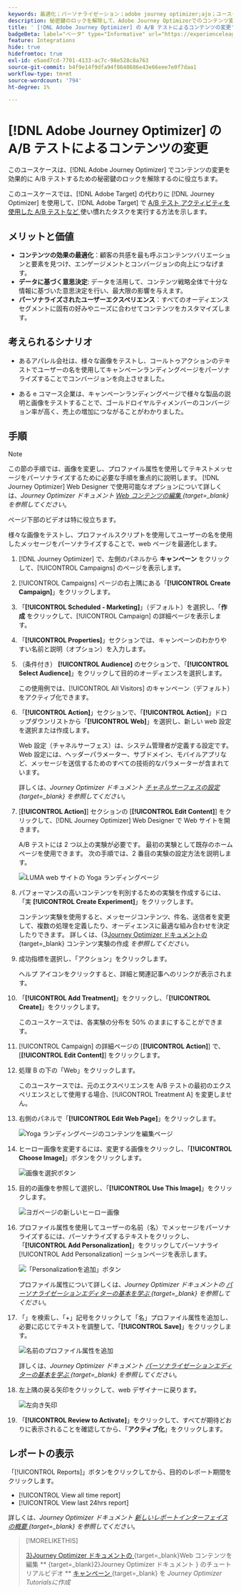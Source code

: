 ```yaml
---
keywords: 最適化；パーソナライゼーション；adobe journey optimizer;ajo；ユースケース；シナリオ；コンテンツ変更/ab テスト；プロファイル属性；画像の変更；画像の置き換え
description: 秘密鍵のロックを解除して、Adobe Journey Optimizerでのコンテンツ変更の A/B テストを効果的に行う
title: ' [!DNL Adobe Journey Optimizer] の A/B テストによるコンテンツの変更'
badgeBeta: label="ベータ" type="Informative" url="https://experienceleague.adobe.com/docs/target/using/introduction/intro.html?lang=ja#beta newtab=true" tooltip=" [!DNL Adobe Target] のベータ版機能とは"
feature: Integrations
hide: true
hidefromtoc: true
exl-id: e5aed7cd-7701-4133-ac7c-98e528c8a763
source-git-commit: b4f9e14f9dfa94f8648686e43e66eee7e0f7daa1
workflow-type: tm+mt
source-wordcount: '794'
ht-degree: 1%

---
```


# [!DNL Adobe Journey Optimizer] の A/B テストによるコンテンツの変更

このユースケースは、[!DNL Adobe Journey Optimizer] でコンテンツの変更を効果的に A/B テストするための秘密鍵のロックを解除するのに役立ちます。

このユースケースでは、[!DNL Adobe Target] の代わりに [!DNL Journey Optimizer] を使用して、[!DNL Adobe Target] で [A/B テスト アクティビティを使用した A/B テストなど ](/help/main/c-activities/t-test-ab/test-ab.md) 使い慣れたタスクを実行する方法を示します。

## メリットと価値

* **コンテンツの効果の最適化**：顧客の共感を最も呼ぶコンテンツバリエーションと要素を見つけ、エンゲージメントとコンバージョンの向上につなげます。
* **データに基づく意思決定**: データを活用して、コンテンツ戦略全体で十分な情報に基づいた意思決定を行い、最大限の影響を与えます。
* **パーソナライズされたユーザーエクスペリエンス**：すべてのオーディエンスセグメントに固有の好みやニーズに合わせてコンテンツをカスタマイズします。

## 考えられるシナリオ

* あるアパレル会社は、様々な画像をテストし、コールトゥアクションのテキストでユーザーの名を使用してキャンペーンランディングページをパーソナライズすることでコンバージョンを向上させました。

* ある e コマース企業は、キャンペーンランディングページで様々な製品の説明と画像をテストすることで、ゴールドロイヤルティメンバーのコンバージョン率が高く、売上の増加につながることがわかりました。

## 手順

>[!NOTE]
>
>この節の手順では、画像を変更し、プロファイル属性を使用してテキストメッセージをパーソナライズするために必要な手順を重点的に説明します。 [!DNL Journey Optimizer] Web Designer で使用可能なオプションについて詳しくは、*Journey Optimizer ドキュメント [Web コンテンツの編集 ](https://experienceleague.adobe.com/en/docs/journey-optimizer/using/web/author-web-pages/edit-web-content){target=_blank} を参照してください*。
>
>ページ下部のビデオは特に役立ちます。

様々な画像をテストし、プロファイルスクリプトを使用してユーザーの名を使用したメッセージをパーソナライズすることで、web ページを最適化します。

1. [!DNL Journey Optimizer] で、左側のパネルから **キャンペーン** をクリックして、[!UICONTROL Campaigns] のページを表示します。

1. [!UICONTROL Campaigns] ページの右上隅にある「**[!UICONTROL Create Campaign]**」をクリックします。

1. 「**[!UICONTROL Scheduled - Marketing]**」（デフォルト）を選択し、「**作成** をクリックして、[!UICONTROL Campaign] の詳細ページを表示します。

1. 「**[!UICONTROL Properties]**」セクションでは、キャンペーンのわかりやすい名前と説明（オプション）を入力します。

1. （条件付き） **[!UICONTROL Audience]** のセクションで、「**[!UICONTROL Select Audience]**」をクリックして目的のオーディエンスを選択します。

   この使用例では、[!UICONTROL All Visitors] のキャンペーン（デフォルト）をアクティブ化できます。

1. 「**[!UICONTROL Action]**」セクションで、「**[!UICONTROL Action]**」ドロップダウンリストから「**[!UICONTROL Web]**」を選択し、新しい web 設定を選択または作成します。

   Web 設定（チャネルサーフェス）は、システム管理者が定義する設定です。 Web 設定には、ヘッダーパラメーター、サブドメイン、モバイルアプリなど、メッセージを送信するためのすべての技術的なパラメーターが含まれています。

   詳しくは、*Journey Optimizer ドキュメント [ チャネルサーフェスの設定 ](https://experienceleague.adobe.com/en/docs/journey-optimizer/using/configuration/channel-surfaces#set-up-channel-surfaces){target=_blank} を参照してください*。

1. [**[!UICONTROL Action]**] セクションの [**[!UICONTROL Edit Content]**] をクリックして、[!DNL Journey Optimizer] Web Designer で Web サイトを開きます。

   A/B テストには 2 つ以上の実験が必要です。 最初の実験として既存のホームページを使用できます。 次の手順では、2 番目の実験の設定方法を説明します。

   ![LUMA web サイトの Yoga ランディングページ ](/help/main/c-integrating-target-with-mac/ajo/assets/luma-yoga-landing.png)

1. パフォーマンスの高いコンテンツを判別するための実験を作成するには、「実 **[!UICONTROL Create Experiment]**」をクリックします。

   コンテンツ実験を使用すると、メッセージコンテンツ、件名、送信者を変更して、複数の処理を定義したり、オーディエンスに最適な組み合わせを決定したりできます。 詳しくは、{3[Journey Optimizer ドキュメントの ](https://experienceleague.adobe.com/en/docs/journey-optimizer/using/content-management/content-experiment/content-experiment){target=_blank} コンテンツ実験の作成 *を参照してください。*

1. 成功指標を選択し、「アクション」をクリックします。

   ヘルプ アイコンをクリックすると、詳細と関連記事へのリンクが表示されます。

1. 「**[!UICONTROL Add Treatment]**」をクリックし、「**[!UICONTROL Create]**」をクリックします。

   このユースケースでは、各実験の分布を 50% のままにすることができます。

1. [!UICONTROL Campaign] の詳細ページの [**[!UICONTROL Action]**] で、[**[!UICONTROL Edit Content]**] をクリックします。

1. 処理 B の下の「Web」をクリックします。

   このユースケースでは、元のエクスペリエンスを A/B テストの最初のエクスペリエンスとして使用する場合、[!UICONTROL Treatment A] を変更しません。

1. 右側のパネルで「**[!UICONTROL Edit Web Page]**」をクリックします。

   ![Yoga ランディングページのコンテンツを編集ページ ](/help/main/c-integrating-target-with-mac/ajo/assets/edit-yoga-page.png)

1. ヒーロー画像を変更するには、変更する画像をクリックし、「**[!UICONTROL Choose Image]**」ボタンをクリックします。

   ![ 画像を選択ボタン ](/help/main/c-integrating-target-with-mac/ajo/assets/choose-image.png)

1. 目的の画像を参照して選択し、「**[!UICONTROL Use This Image]**」をクリックします。

   ![ ヨガページの新しいヒーロー画像 ](/help/main/c-integrating-target-with-mac/ajo/assets/new-hero-image.png)

1. プロファイル属性を使用してユーザーの名前（名）でメッセージをパーソナライズするには、パーソナライズするテキストをクリックし、「**[!UICONTROL Add Personalization]**」をクリックしてパーソナライ [!UICONTROL Add Personalization] ーションページを表示します。

   ![ 「Personalizationを追加」ボタン ](/help/main/c-integrating-target-with-mac/ajo/assets/add-personalization-button.png)

   プロファイル属性について詳しくは、*Journey Optimizer ドキュメントの [ パーソナライゼーションエディターの基本を学ぶ ](https://experienceleague.adobe.com/en/docs/journey-optimizer/using/content-management/personalization/expression-editor/personalization-build-expressions){target=_blank} を参照してください*。

1. 「」を検索し、「+」記号をクリックして「名」プロファイル属性を追加し、必要に応じてテキストを調整して、「**[!UICONTROL Save]**」をクリックします。

   ![ 名前のプロファイル属性を追加 ](/help/main/c-integrating-target-with-mac/ajo/assets/add-profile-attribute-for-name.png)

   詳しくは、*Journey Optimizer ドキュメント [ パーソナライゼーションエディターの基本を学ぶ ](https://experienceleague.adobe.com/en/docs/journey-optimizer/using/content-management/personalization/expression-editor/personalization-build-expressions){target=_blank} を参照してください*。

1. 左上隅の戻る矢印をクリックして、web デザイナーに戻ります。

   ![ 左向き矢印 ](/help/main/c-integrating-target-with-mac/ajo/assets/back-arrow.png)

1. 「**[!UICONTROL Review to Activate]**」をクリックして、すべてが期待どおりに表示されることを確認してから、「**アクティブ化**」をクリックします。

## レポートの表示

「[!UICONTROL Reports]」ボタンをクリックしてから、目的のレポート期間をクリックします。

* [!UICONTROL View all time report]
* [!UICONTROL View last 24hrs report]

詳しくは、*Journey Optimizer ドキュメント [ 新しいレポートインターフェイスの概要 ](https://experienceleague.adobe.com/en/docs/journey-optimizer/using/channel-report/report-gs-cja){target=_blank} を参照してください*。

>[!MORELIKETHIS]
>
>[3}Journey Optimizer ドキュメントの ](https://experienceleague.adobe.com/en/docs/journey-optimizer/using/web/author-web-pages/edit-web-content){target=_blank}Web コンテンツを編集 **
>[](https://experienceleague.adobe.com/en/docs/journey-optimizer/using/web/author-web-pages/edit-web-content#video){target=_blank}2}Journey Optimizer ドキュメント } のチュートリアルビデオ **
>[キャンペーン ](https://experienceleague.adobe.com/en/docs/journey-optimizer-learn/tutorials/create-campaigns/create-a-campaign){target=_blank} を *Journey Optimizer Tutorialsに作成*
